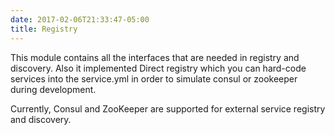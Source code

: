 ```yaml
---
date: 2017-02-06T21:33:47-05:00
title: Registry
---
```


This module contains all the interfaces that are needed in registry and
discovery. Also it implemented Direct registry which you can hard-code
services into the service.yml in order to simulate consul or zookeeper
during development.

Currently, Consul and ZooKeeper are supported for external service registry
and discovery. 

